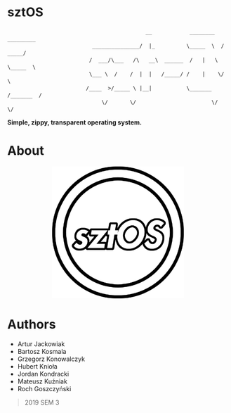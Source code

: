 # sztOS

```
                                            __            ________    _________
                           _______________/  |_          \_____  \  /   _____/
                          /  ___/\___   /\   __\  ______  /   |   \ \_____  \ 
                          \___ \  /    /  |  |   /_____/ /    |    \/        \
                         /____  >/_____ \ |__|           \_______  /_______  /
                              \/       \/                        \/        \/ 
```
**Simple, zippy, transparent operating system.**
# About
<p align="center">
  <img src="/resources/LogoSZTOS.png" width="300" title="Logo">
</p>

# Authors
- Artur Jackowiak 
- Bartosz Kosmala
- Grzegorz Konowalczyk
- Hubert Knioła
- Jordan Kondracki
- Mateusz Kuźniak
- Roch Goszczyński
> 2019 SEM 3
